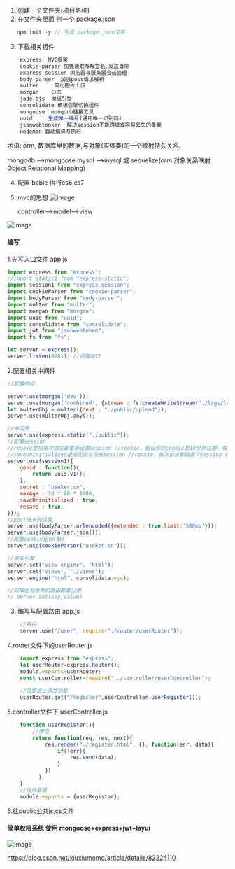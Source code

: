 1. 创建一个文件夹(项目名称)
2. 在文件夹里面  创一个 package.json  
    
```js
   npm init -y // 生成 package.json文件
```
3. 下载相关组件
```js
    express  MVC框架
    cookie-parser 加强读取与解签名,发送自带
    express-session 浏览器与服务器会话管理
    body-parser  加强post请求解析
    multer     简化图片上传
    morgan    日志
    jade,ejs  模板引擎
    consolidate 模板引擎切换组件
    mongoose  mongodb链接工具 
    uuid     生成唯一编号(通用唯一识别码)
    jsonwebtonker  解决session不能跨域或容易丢失的备案
    nodemon 自动编译与执行
```

术语: orm, 数据库里的数据,与对象(实体类)的一个映射持久关系.

 mongodb -->mongoose
 mysql   -->mysql 或 sequelize(orm:对象关系映射 Object Relational Mapping)
 
 4. 配置 bable 执行es6,es7 
 5.  mvc的思想
    ![image](https://note.youdao.com/yws/res/18394/A57EDFB1E8AD4972B530DBD1253147ED)


     controller-->model-->view

 
![image](https://note.youdao.com/yws/res/18393/23FFA43CC2E64559B7AD92C375F9E40D)


#### 编写

 1.先写入口文件 app.js
 
 ```js
import express from "express";
//import static1 from "express-static";
import session1 from "express-session";
import cookieParser from "cookie-parser";
import bodyParser from "body-parser";
import multer from "multer";
import morgan from "morgan";
import uuid from "uuid";
import consolidate from "consolidate";
import jwt from "jsonwebtoken";
import fs from "fs";

let server = express();
server.listen(8081); //设置端口

 ```
   
2.配置相关中间件
```js
//配置中间

server.use(morgan('dev'));
server.use(morgan('combined', {stream : fs.createWriteStream("./logs/logs.log",{flags:'a'})})); // a append
let multerObj = multer({dest : "./public/upload"});
server.use(multerObj.any());

//中间件
server.use(express.static("./public"));
//配置session
//resave是指每次请求都重新设置session //cookie，假设你的cookie是10分钟过期，每次请求都会再//设置10分钟
//saveUninitialized是指无论有没有session //cookie，每次请求都设置个session cookie //，默认给个标示为 connect.sid
server.use(session1({
    genid : function(){
        return uuid.v1();
    },
    secret : "useker.cn",
    maxAge : 20 * 60 * 1000,
    saveUninitialized : true,
    resave : true,
}));
//post请求的设置
server.use(bodyParser.urlencoded({extended : true,limit:'500mb'}));
server.use(bodyParser.json());
//配置cookie秘钥(解)
server.use(cookieParser("useker.cn"));

//渲染引擎
server.set("view engine", "html");
server.set("views", "./views");
server.engine("html", consolidate.ejs);

//如果还有所有的路由都要公用
// server.set(key,value) 

```


3. 编写与配置路由
   app.js
```js
    //路由
    server.use("/user", require("./router/userRouter"));
```    
4.router文件下的userRouter.js
```js
    import express from "express";
    let userRouter=express.Router();
    module.exports=userRouter;
    const userController=require("../controller/userController");
    
    //往路由上添加功能
    userRouter.get("/register",userController.userRegister());


```
5.controller文件下,userController.js

```js
    function userRegister(){
        //闭包
        return function(req, res, next){
            res.render("./register.html", {}, function(err, data){
                if(!err){
                    res.send(data);
                }
            })
          }
    }
    //往外暴露
    module.exports = {userRegister};
```

6.往public公共js,cs文件

#### 简单权限系统 使用 mongoose+express+jwt+layui

![image](https://note.youdao.com/yws/res/18392/9C7B697F3EB4404C8BE608739E17A9B4)


https://blog.csdn.net/xiuxiumomo/article/details/82224110




 
 
 
